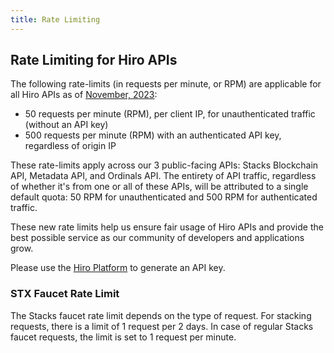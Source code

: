 ```yaml
---
title: Rate Limiting
---
```


## Rate Limiting for Hiro APIs

The following rate-limits (in requests per minute, or RPM) are applicable for all Hiro APIs as of [November, 2023](https://www.hiro.so/blog/updated-rate-limits-for-hiro-apis):

- 50 requests per minute (RPM), per client IP, for unauthenticated traffic (without an API key)
- 500 requests per minute (RPM) with an authenticated API key, regardless of origin IP

These rate-limits apply across our 3 public-facing APIs: Stacks Blockchain API, Metadata API, and Ordinals API. The entirety of API traffic, regardless of whether it's from one or all of these APIs, will be attributed to a single default quota: 50 RPM for unauthenticated and 500 RPM for authenticated traffic.

These new rate limits help us ensure fair usage of Hiro APIs and provide the best possible service as our community of developers and applications grow.

Please use the [Hiro Platform](https://platform.hiro.so/) to generate an API key.

### STX Faucet Rate Limit

The Stacks faucet rate limit depends on the type of request. For stacking requests, there is a limit of 1 request per 2 days. In case of regular Stacks faucet requests, the limit is set to 1 request per minute.
